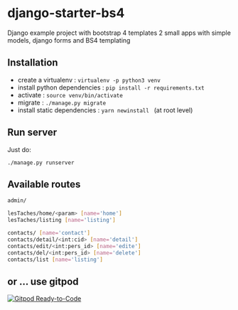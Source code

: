 # django-starter-bs4

Django example project with bootstrap 4 templates 
2 small apps with simple models, django forms and BS4 templating

## Installation

- create a virtualenv : `virtualenv -p python3 venv`
- install python dependencies : `pip install -r requirements.txt`
- activate : `source venv/bin/activate`
- migrate : `./manage.py migrate`
- install  static dependencies : `yarn newinstall ` (at root level)
    

## Run server

Just do:

`./manage.py runserver`


## Available routes 

```bash
admin/

lesTaches/home/<param> [name='home']
lesTaches/listing [name='listing']

contacts/ [name='contact']
contacts/detail/<int:cid> [name='detail']
contacts/edit/<int:pers_id> [name='edite']
contacts/del/<int:pers_id> [name='delete']
contacts/list [name='listing'] 
```

## or ... use gitpod 


[![Gitpod Ready-to-Code](https://img.shields.io/badge/Gitpod-ready--to--code-blue?logo=gitpod)](https://gitpod.io/#https://github.com/roza/django-starter-bs4)